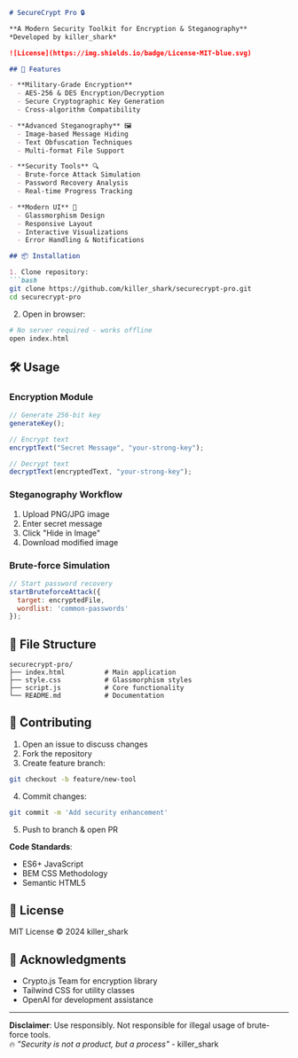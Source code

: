 ```markdown
# SecureCrypt Pro 🔒

**A Modern Security Toolkit for Encryption & Steganography**  
*Developed by killer_shark*

![License](https://img.shields.io/badge/License-MIT-blue.svg)

## 🚀 Features

- **Military-Grade Encryption**
  - AES-256 & DES Encryption/Decryption
  - Secure Cryptographic Key Generation
  - Cross-algorithm Compatibility

- **Advanced Steganography** 🖼️
  - Image-based Message Hiding
  - Text Obfuscation Techniques
  - Multi-format File Support

- **Security Tools** 🔍
  - Brute-force Attack Simulation
  - Password Recovery Analysis
  - Real-time Progress Tracking

- **Modern UI** 💅
  - Glassmorphism Design
  - Responsive Layout
  - Interactive Visualizations
  - Error Handling & Notifications

## 📦 Installation

1. Clone repository:
```bash
git clone https://github.com/killer_shark/securecrypt-pro.git
cd securecrypt-pro
```

2. Open in browser:
```bash
# No server required - works offline
open index.html
```

## 🛠️ Usage

### Encryption Module
```javascript
// Generate 256-bit key
generateKey();

// Encrypt text
encryptText("Secret Message", "your-strong-key");

// Decrypt text
decryptText(encryptedText, "your-strong-key");
```

### Steganography Workflow
1. Upload PNG/JPG image
2. Enter secret message
3. Click "Hide in Image"
4. Download modified image

### Brute-force Simulation
```javascript
// Start password recovery
startBruteforceAttack({
  target: encryptedFile,
  wordlist: 'common-passwords'
});
```

## 📁 File Structure
```
securecrypt-pro/
├── index.html          # Main application
├── style.css           # Glassmorphism styles
├── script.js           # Core functionality
└── README.md           # Documentation
```

## 🤝 Contributing

1. Open an issue to discuss changes
2. Fork the repository
3. Create feature branch:
```bash
git checkout -b feature/new-tool
```
4. Commit changes:
```bash
git commit -m 'Add security enhancement'
```
5. Push to branch & open PR

**Code Standards**:
- ES6+ JavaScript
- BEM CSS Methodology
- Semantic HTML5

## 📜 License

MIT License © 2024 killer_shark

## 🌟 Acknowledgments

- Crypto.js Team for encryption library
- Tailwind CSS for utility classes
- OpenAI for development assistance

---

**Disclaimer**: Use responsibly. Not responsible for illegal usage of brute-force tools.  
🔥 *"Security is not a product, but a process"* - killer_shark
```
